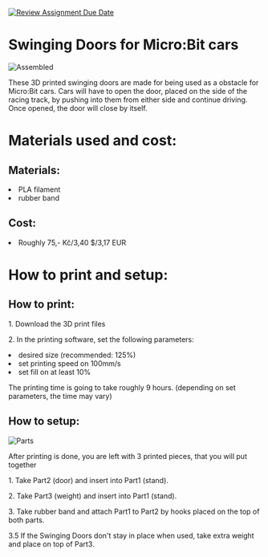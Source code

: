 [![Review Assignment Due Date](https://classroom.github.com/assets/deadline-readme-button-24ddc0f5d75046c5622901739e7c5dd533143b0c8e959d652212380cedb1ea36.svg)](https://classroom.github.com/a/V-0A61vX)
# Swinging Doors for Micro:Bit cars
![Assembled](https://github.com/pslib-cz/2022-p2a-mme-pppp-JakesJakub/assets/91247920/fc922db6-7eba-4ff1-8247-1ff9e4af290b)
  <p>These 3D printed swinging doors are made for being used as a obstacle for Micro:Bit cars. Cars will have to open the door, placed on the side of the racing track, by pushing into them from either side and continue driving. Once opened, the door will close by itself.</p>

# Materials used and cost:
## Materials:
<li>PLA filament</li>
<li>rubber band</li>

## Cost:
<li>Roughly 75,- Kč/3,40 $/3,17 EUR</li>

# How to print and setup:

## How to print:
<p>1. Download the 3D print files</p>
<p>2. In the printing software, set the following parameters:</p>
<li>desired size (recommended: 125%)</li>
<li>set printing speed on 100mm/s</li>
<li>set fill on at least 10% </li>
<p>The printing time is going to take roughly 9 hours. (depending on set parameters, the time may vary)</p>

## How to setup:
![Parts](https://github.com/pslib-cz/2022-p2a-mme-pppp-JakesJakub/assets/91247920/d79ebb7e-6162-4fbe-b9dc-5e71a808c012)
<p>After printing is done, you are left with 3 printed pieces, that you will put together</p>
<p>1. Take Part2 (door) and insert into Part1 (stand).</p>
<p>2. Take Part3 (weight) and insert into Part1 (stand).</p>
<p>3. Take rubber band and attach Part1 to Part2 by hooks placed on the top of both parts.</p>
<p>3.5 If the Swinging Doors don't stay in place when used, take extra weight and place on top of Part3.</p>
